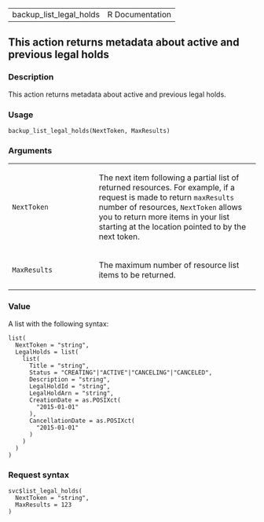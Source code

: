 <table style="width: 100%;">
<tbody>
<tr class="odd">
<td>backup_list_legal_holds</td>
<td style="text-align: right;">R Documentation</td>
</tr>
</tbody>
</table>

## This action returns metadata about active and previous legal holds

### Description

This action returns metadata about active and previous legal holds.

### Usage

    backup_list_legal_holds(NextToken, MaxResults)

### Arguments

<table>
<colgroup>
<col style="width: 35%" />
<col style="width: 65%" />
</colgroup>
<tbody>
<tr class="odd">
<td><code id="backup_list_legal_holds_:_NextToken">NextToken</code></td>
<td><p>The next item following a partial list of returned resources. For
example, if a request is made to return <code>maxResults</code> number
of resources, <code>NextToken</code> allows you to return more items in
your list starting at the location pointed to by the next
token.</p></td>
</tr>
<tr class="even">
<td><code
id="backup_list_legal_holds_:_MaxResults">MaxResults</code></td>
<td><p>The maximum number of resource list items to be
returned.</p></td>
</tr>
</tbody>
</table>

### Value

A list with the following syntax:

    list(
      NextToken = "string",
      LegalHolds = list(
        list(
          Title = "string",
          Status = "CREATING"|"ACTIVE"|"CANCELING"|"CANCELED",
          Description = "string",
          LegalHoldId = "string",
          LegalHoldArn = "string",
          CreationDate = as.POSIXct(
            "2015-01-01"
          ),
          CancellationDate = as.POSIXct(
            "2015-01-01"
          )
        )
      )
    )

### Request syntax

    svc$list_legal_holds(
      NextToken = "string",
      MaxResults = 123
    )

